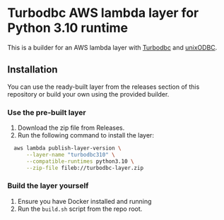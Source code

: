 # Turbodbc AWS lambda layer for Python 3.10 runtime
This is a builder for an AWS lambda layer with [Turbodbc](https://turbodbc.readthedocs.io/en/latest/) and [unixODBC](https://www.unixodbc.org/).

## Installation
You can use the ready-built layer from the releases section of this repository or build your own using the provided builder.

### Use the pre-built layer
1. Download the zip file from Releases.
2. Run the following command to install the layer: 
```bash
  aws lambda publish-layer-version \
      --layer-name "turbodbc310" \
      --compatible-runtimes python3.10 \
      --zip-file fileb://turbodbc-layer.zip
```

### Build the layer yourself
1. Ensure you have Docker installed and running
2. Run the `build.sh` script from the repo root.

